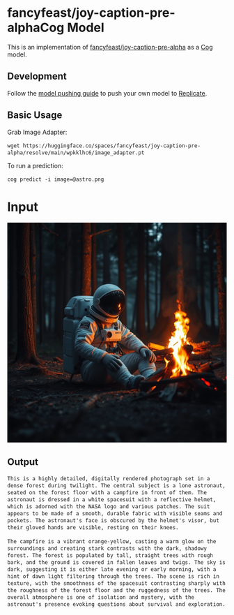 # fancyfeast/joy-caption-pre-alphaCog Model

This is an implementation of [fancyfeast/joy-caption-pre-alpha](https://huggingface.co/spaces/fancyfeast/joy-caption-pre-alpha) as a [Cog](https://github.com/replicate/cog) model.

## Development

Follow the [model pushing guide](https://replicate.com/docs/guides/push-a-model) to push your own model to [Replicate](https://replicate.com).

## Basic Usage

Grab Image Adapter:

    wget https://huggingface.co/spaces/fancyfeast/joy-caption-pre-alpha/resolve/main/wpkklhc6/image_adapter.pt

To run a prediction:

    cog predict -i image=@astro.png

# Input

![astro](astro.png)

## Output

    This is a highly detailed, digitally rendered photograph set in a dense forest during twilight. The central subject is a lone astronaut, seated on the forest floor with a campfire in front of them. The astronaut is dressed in a white spacesuit with a reflective helmet, which is adorned with the NASA logo and various patches. The suit appears to be made of a smooth, durable fabric with visible seams and pockets. The astronaut's face is obscured by the helmet's visor, but their gloved hands are visible, resting on their knees.

    The campfire is a vibrant orange-yellow, casting a warm glow on the surroundings and creating stark contrasts with the dark, shadowy forest. The forest is populated by tall, straight trees with rough bark, and the ground is covered in fallen leaves and twigs. The sky is dark, suggesting it is either late evening or early morning, with a hint of dawn light filtering through the trees. The scene is rich in texture, with the smoothness of the spacesuit contrasting sharply with the roughness of the forest floor and the ruggedness of the trees. The overall atmosphere is one of isolation and mystery, with the astronaut's presence evoking questions about survival and exploration.